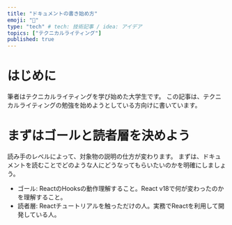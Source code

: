 ```yaml
---
title: "ドキュメントの書き始め方"
emoji: "📑"
type: "tech" # tech: 技術記事 / idea: アイデア
topics: ["テクニカルライティング"]
published: true
---
```


# はじめに
筆者はテクニカルライティングを学び始めた大学生です。
この記事は、テクニカルライティングの勉強を始めようとしている方向けに書いています。


# まずはゴールと読者層を決めよう
読み手のレベルによって、対象物の説明の仕方が変わります。
まずは、ドキュメントを読むことでどのような人にどうなってもらいたいのかを明確にしましょう。

- ゴール: ReactのHooksの動作理解すること。React v18で何が変わったのかを理解すること。
- 読者層: Reactチュートリアルを触っただけの人。実務でReactを利用して開発している人。